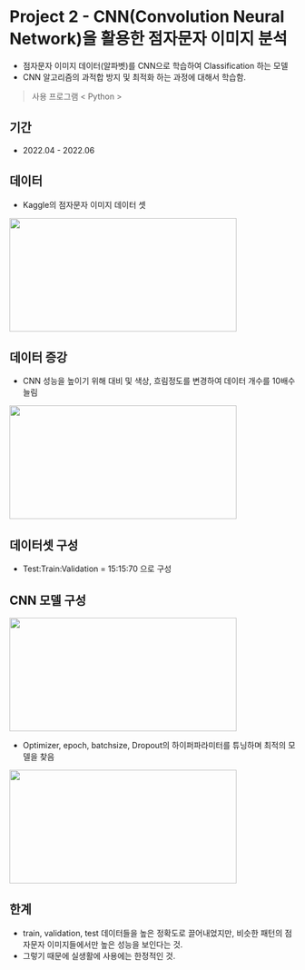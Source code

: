 # Project 2 - CNN(Convolution Neural Network)을 활용한 점자문자 이미지 분석

* 점자문자 이미지 데이터(알파벳)를 CNN으로 학습하여 Classification 하는 모델
* CNN 알고리즘의 과적합 방지 및 최적화 하는 과정에 대해서 학습함. 

> 사용 프로그램 < Python >

## 기간

* 2022.04 - 2022.06

## 데이터

* Kaggle의 점자문자 이미지 데이터 셋

<img src="https://github.com/daehwan100/DaeHwan_Projects/assets/141620597/4881c235-991b-496b-8574-807471187223.png" width="400" height="200"/>

## 데이터 증강
* CNN 성능을 높이기 위해 대비 및 색상, 흐림정도를 변경하여 데이터 개수를 10배수 늘림

<img src="https://github.com/daehwan100/DaeHwan_Projects/assets/141620597/2016a91e-df1d-4351-9518-353f93895d40.png" width="400" height="200"/>

## 데이터셋 구성
* Test:Train:Validation = 15:15:70 으로 구성

## CNN 모델 구성
<img src="https://github.com/daehwan100/DaeHwan_Projects/assets/141620597/09684cc6-2d25-437a-95f3-734db741dfec.png" width="400" height="200"/>

* Optimizer, epoch, batchsize, Dropout의 하이퍼파라미터를 튜닝하며 최적의 모델을 찾음

<img src="https://github.com/daehwan100/DaeHwan_Projects/assets/141620597/10dcda50-078b-41a6-ae54-401e079240c8.png" width="400" height="200"/>

## 한계
* train, validation, test 데이터들을 높은 정확도로 끌어내었지만,
  비슷한 패턴의 점자문자 이미지들에서만 높은 성능을 보인다는 것.
* 그렇기 때문에 실생활에 사용에는 한정적인 것.
